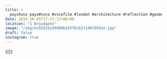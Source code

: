 ```yaml
---
title: >
  payshunz pays#vsco #vscofilm #london #architecture #reflection #geometry #blackandwhite
date: 2016-10-05T17:21:17+00:00
location: "1 Broadgate"
image: "/img/ec82915a30d80b18376cb21146f9583e.jpg"
draft: false
instagram: true
---
```


{{<photo src="/img/ec82915a30d80b18376cb21146f9583e.jpg">}}
